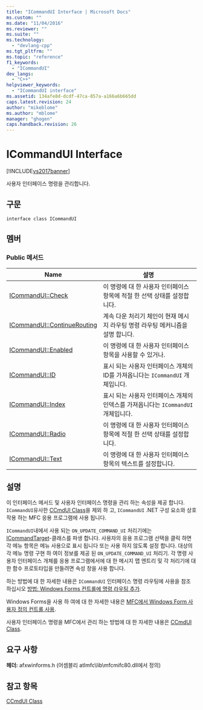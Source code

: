 ```yaml
---
title: "ICommandUI Interface | Microsoft Docs"
ms.custom: ""
ms.date: "11/04/2016"
ms.reviewer: ""
ms.suite: ""
ms.technology: 
  - "devlang-cpp"
ms.tgt_pltfrm: ""
ms.topic: "reference"
f1_keywords: 
  - "ICommandUI"
dev_langs: 
  - "C++"
helpviewer_keywords: 
  - "ICommandUI interface"
ms.assetid: 134afe8d-dcdf-47ca-857a-a166a6b665dd
caps.latest.revision: 24
author: "mikeblome"
ms.author: "mblome"
manager: "ghogen"
caps.handback.revision: 26
---
```

# ICommandUI Interface
[!INCLUDE[vs2017banner](../../assembler/inline/includes/vs2017banner.md)]

사용자 인터페이스 명령을 관리합니다.  
  
## 구문  
  
```  
interface class ICommandUI  
```  
  
## 멤버  
  
### Public 메서드  
  
|Name|설명|  
|----------|--------|  
|[ICommandUI::Check](../Topic/ICommandUI::Check.md)|이 명령에 대 한 사용자 인터페이스 항목에 적절 한 선택 상태를 설정합니다.|  
|[ICommandUI::ContinueRouting](../Topic/ICommandUI::ContinueRouting.md)|계속 다운 처리기 체인이 현재 메시지 라우팅 명령 라우팅 메커니즘을 설명 합니다.|  
|[ICommandUI::Enabled](../Topic/ICommandUI::Enabled.md)|이 명령에 대 한 사용자 인터페이스 항목을 사용할 수 있거나.|  
|[ICommandUI::ID](../Topic/ICommandUI::ID.md)|표시 되는 사용자 인터페이스 개체의 ID를 가져옵니다는 `ICommandUI` 개체입니다.|  
|[ICommandUI::Index](../Topic/ICommandUI::Index.md)|표시 되는 사용자 인터페이스 개체의 인덱스를 가져옵니다는 `ICommandUI` 개체입니다.|  
|[ICommandUI::Radio](../Topic/ICommandUI::Radio.md)|이 명령에 대 한 사용자 인터페이스 항목에 적절 한 선택 상태를 설정합니다.|  
|[ICommandUI::Text](../Topic/ICommandUI::Text.md)|이 명령에 대 한 사용자 인터페이스 항목의 텍스트를 설정합니다.|  
  
## 설명  
 이 인터페이스 메서드 및 사용자 인터페이스 명령을 관리 하는 속성을 제공 합니다.  `ICommandUI`유사한 [CCmdUI Class](../../mfc/reference/ccmdui-class.md)을 제외 하 고, `ICommandUI` .NET 구성 요소와 상호 작용 하는 MFC 응용 프로그램에 사용 됩니다.  
  
 `ICommandUI`내에서 사용 되는 `ON_UPDATE_COMMAND_UI` 처리기에는  [ICommandTarget](../../mfc/reference/icommandtarget-interface.md)\-클래스를 파생 합니다.  사용자의 응용 프로그램 선택을 클릭 하면 각 메뉴 항목은 메뉴 사용으로 표시 됩니다 또는 사용 하지 않도록 설정 합니다.  대상의 각 메뉴 명령 구현 하 여이 정보를 제공 된 `ON_UPDATE_COMMAND_UI` 처리기.  각 명령 사용자 인터페이스 개체를 응용 프로그램에서에 대 한 메시지 맵 엔트리 및 각 처리기에 대 한 함수 프로토타입을 만들려면 속성 창을 사용 합니다.  
  
 하는 방법에 대 한 자세한 내용은 `ICommandUI` 인터페이스 명령 라우팅에 사용을 참조 하십시오 [방법: Windows Forms 컨트롤에 명령 라우팅 추가](../../dotnet/how-to-add-command-routing-to-the-windows-forms-control.md).  
  
 Windows Forms을 사용 하 여에 대 한 자세한 내용은 [MFC에서 Windows Form 사용자 정의 컨트롤 사용](../../dotnet/using-a-windows-form-user-control-in-mfc.md).  
  
 사용자 인터페이스 명령을 MFC에서 관리 하는 방법에 대 한 자세한 내용은 [CCmdUI Class](../../mfc/reference/ccmdui-class.md).  
  
## 요구 사항  
 **헤더:** afxwinforms.h \(어셈블리 atlmfc\\lib\\mfcmifc80.dll에서 정의\)  
  
## 참고 항목  
 [CCmdUI Class](../../mfc/reference/ccmdui-class.md)